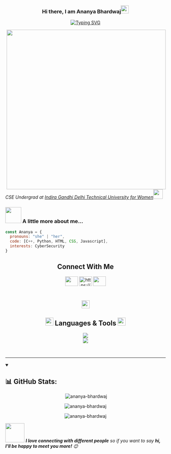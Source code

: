 <h3 align="center">Hi there, I am Ananya Bhardwaj<img src="https://media.giphy.com/media/hvRJCLFzcasrR4ia7z/giphy.gif" width="25px"></h3>
<p align="center" ><a href="https://git.io/typing-svg"><img src="https://readme-typing-svg.herokuapp.com?font=Fira+Code&weight=700&pause=1000&center=true&vCenter=true&random=false&width=535&lines=Software+Developer+at+BNY+Mellon;a+mentor%2C+Tech+-+Enthusiast;Zonal-level+Table-Tennis+Player" alt="Typing SVG" /></a></p>

<img align='right' src="https://github.com/Anmol-Baranwal/Cool-GIFs-For-GitHub/assets/74038190/f5d2d866-d25c-4873-8d82-425d2c62fc2e" width="500">

<p><em>CSE Undergrad at <a href="https://igdtuw.ac.in/">Indira Gandhi Delhi Technical University for Women</a><img src="https://media.giphy.com/media/WUlplcMpOCEmTGBtBW/giphy.gif" width="30">
</em></p>


### <img src="https://media.giphy.com/media/VgCDAzcKvsR6OM0uWg/giphy.gif" width="50"> A little more about me...  

```javascript
const Ananya = {
  pronouns: "she" | "her",
  code: [C++, Python, HTML, CSS, Javascript],
  interests: CyberSecurity
}
```


<h2 align="center"> Connect With Me </h2>

<p align="center">
<a href="https://twitter.com/AnanyaBhar1049" target="blank"><img align="center" src="https://img.icons8.com/fluency/48/twitter.png" height="30" width="40" /></a>
<a href="https://www.linkedin.com/in/ananya-bhardwaj-093713227/" target="blank"><img align="center" src="https://raw.githubusercontent.com/rahuldkjain/github-profile-readme-generator/master/src/images/icons/Social/linked-in-alt.svg" alt="https://www.linkedin.com/in/ananya-bhardwaj-093713227/" height="30" width="40" /></a>
<a href="mailto:developerananyab@gmail.com" target="blank"><img align="center" src="https://skillicons.dev/icons?i=gmail" height="30" width="40" /></a>

</p>
<br>
<p align="center"> <img height="25px" src="https://komarev.com/ghpvc/?username=ananya-bhardwaj&label=Profile%20views&color=0e75b6&style=flat" alt="ananya-bhardwaj" /> </p>

<h2 align="center"><img src="https://camo.githubusercontent.com/beb64ff21c883e318e4f5db5231c2ba4175705bea1c9249e82a41ab375db4f75/68747470733a2f2f6d65646961322e67697068792e636f6d2f6d656469612f51737347456d706b79454f684243623765312f67697068792e6769663f6369643d656366303565343761306e336769316266716e74716d6f62386739616964316f796a327772336473336d67373030626c267269643d67697068792e676966" width="25px" /> Languages & Tools <img src="https://camo.githubusercontent.com/beb64ff21c883e318e4f5db5231c2ba4175705bea1c9249e82a41ab375db4f75/68747470733a2f2f6d65646961322e67697068792e636f6d2f6d656469612f51737347456d706b79454f684243623765312f67697068792e6769663f6369643d656366303565343761306e336769316266716e74716d6f62386739616964316f796a327772336473336d67373030626c267269643d67697068792e676966" width="25px" /></h2>
<p align="center">
    <img src="https://skillicons.dev/icons?i=cpp,py,html,css,js,react,nodejs,express,mongodb" />
  <br>
    <img src="https://skillicons.dev/icons?i=postman,vscode,replit,mongodb,github,git" />
</p><br>
<hr>

<!--

write about gmail account an dabout the tech currently learning here like kali, tailwind

-->

<details open> 
  <summary><h2>📊 GitHub Stats:</h2></summary>

<p align="center" >&nbsp;<img src="https://github-readme-stats.vercel.app/api?username=ananya-bhardwaj&theme=merko&hide_border=false&include_all_commits=true&count_private=true&show_icons=true&locale=en" alt="ananya-bhardwaj" /></p>
<p align="center" ><img src="https://github-readme-stats.vercel.app/api/top-langs?username=ananya-bhardwaj&theme=merko&hide_border=false&show_icons=true&locale=en&layout=compact" alt="ananya-bhardwaj" /></p>
<p align="center" ><img src="https://streak-stats.demolab.com?user=ananya-bhardwaj&theme=dark&border_radius=7.8" alt="ananya-bhardwaj" /></p>
</details>


<img src="https://media.giphy.com/media/LnQjpWaON8nhr21vNW/giphy.gif" width="60"> <em><b>I love connecting with different people</b> so if you want to say <b>hi, I'll be happy to meet you more!</b> 😊</em>


<!--
**Ananya-Bhardwaj/Ananya-Bhardwaj** is a ✨ _special_ ✨ repository because its `README.md` (this file) appears on your GitHub profile.

Here are some ideas to get you started:

- 🔭 I’m currently working on ...
- 🌱 I’m currently learning ...
- 👯 I’m looking to collaborate on ...
- 🤔 I’m looking for help with ...
- 💬 Ask me about ...
- 📫 How to reach me: ...
- 😄 Pronouns: ...
- ⚡ Fun fact: ...
-->
